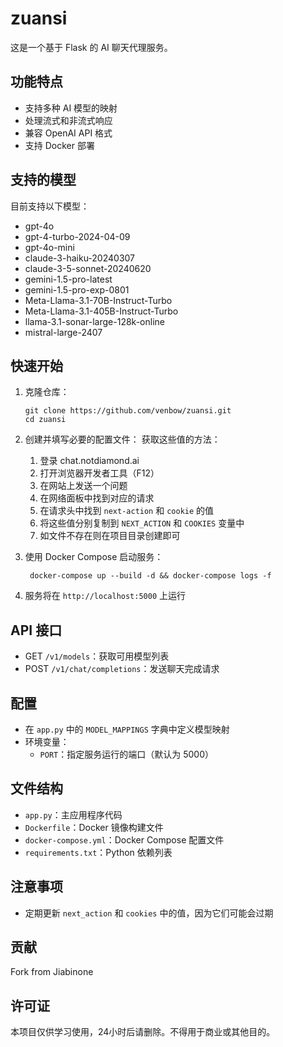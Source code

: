 # zuansi
这是一个基于 Flask 的 AI 聊天代理服务。

## 功能特点

- 支持多种 AI 模型的映射
- 处理流式和非流式响应
- 兼容 OpenAI API 格式
- 支持 Docker 部署

## 支持的模型

目前支持以下模型：

- gpt-4o
- gpt-4-turbo-2024-04-09
- gpt-4o-mini
- claude-3-haiku-20240307
- claude-3-5-sonnet-20240620
- gemini-1.5-pro-latest
- gemini-1.5-pro-exp-0801
- Meta-Llama-3.1-70B-Instruct-Turbo
- Meta-Llama-3.1-405B-Instruct-Turbo
- llama-3.1-sonar-large-128k-online
- mistral-large-2407

## 快速开始

1. 克隆仓库：

   ```
   git clone https://github.com/venbow/zuansi.git
   cd zuansi
   ```

2. 创建并填写必要的配置文件：
   获取这些值的方法：
   1. 登录 chat.notdiamond.ai
   2. 打开浏览器开发者工具（F12）
   3. 在网站上发送一个问题
   4. 在网络面板中找到对应的请求
   5. 在请求头中找到 `next-action` 和 `cookie` 的值
   6. 将这些值分别复制到 `NEXT_ACTION` 和 `COOKIES` 变量中
   7. 如文件不存在则在项目目录创建即可

3. 使用 Docker Compose 启动服务：

   ```
    docker-compose up --build -d && docker-compose logs -f
   ```

4. 服务将在 `http://localhost:5000` 上运行

## API 接口

- GET `/v1/models`：获取可用模型列表
- POST `/v1/chat/completions`：发送聊天完成请求

## 配置

- 在 `app.py` 中的 `MODEL_MAPPINGS` 字典中定义模型映射
- 环境变量：
  - `PORT`：指定服务运行的端口（默认为 5000）

## 文件结构

- `app.py`：主应用程序代码
- `Dockerfile`：Docker 镜像构建文件
- `docker-compose.yml`：Docker Compose 配置文件
- `requirements.txt`：Python 依赖列表


## 注意事项

- 定期更新 `next_action` 和 `cookies` 中的值，因为它们可能会过期

## 贡献
Fork from Jiabinone

## 许可证

本项目仅供学习使用，24小时后请删除。不得用于商业或其他目的。
